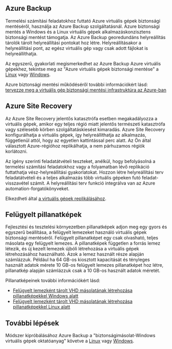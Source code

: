 
## <a name="azure-backup"></a>Azure Backup

Termelési számítási feladatokhoz futtató Azure virtuális gépek biztonsági mentéséről, használja az Azure Backup szolgáltatásnál. Azure biztonsági mentés a Windows és a Linux virtuális gépek alkalmazáskonzisztens biztonsági mentést támogatja. Az Azure Backup georedundáns helyreállítás tárolók tárolt helyreállítási pontokat hoz létre. Helyreállításakor a helyreállítási pont, az egész virtuális gép vagy csak adott fájlokat is helyreállíthatja. 

Az egyszerű, gyakorlati megismerkedhet az Azure Backup Azure virtuális gépekhez, tekintse meg az "Azure virtuális gépek biztonsági mentése" a [Linux](../articles/virtual-machines/linux/tutorial-backup-vms.md) vagy [Windows](../articles/virtual-machines/windows/tutorial-backup-vms.md).

Azure biztonsági mentési működéséről további információkért lásd: [tervezze meg a virtuális gép biztonsági mentési infrastruktúra az Azure-ban](../articles/backup/backup-azure-vms-introduction.md)


## <a name="azure-site-recovery"></a>Azure Site Recovery

Az Azure Site Recovery jelentős katasztrófa esetben megakadályozza a virtuális gépek, amikor egy teljes régió miatt jelentős természeti katasztrófa vagy szélesebb körben szolgáltatáskiesést kimaradás. Azure Site Recovery konfigurálhatja a virtuális gépek, így helyreállíthatja az alkalmazás, függetlenül attól, hogy az egyetlen kattintással perc alatt. Az Ön által választott Azure-régióhoz replikálhatja, a nem párhuzamos régiók korlátozni. 

Az igény szerinti feladatátvételi teszteket, anélkül, hogy befolyásolná a termelési számítási feladatokhoz vagy a folyamatban lévő replikáció futtathatja vész-helyreállítási gyakorlatokat. Hozzon létre helyreállítási terv feladatátvételi és a teljes alkalmazás több virtuális gépeken futó feladat-visszavétel számít. A helyreállítási terv funkció integrálva van az Azure automation-forgatókönyveket.

Elkezdheti által [a virtuális gépek replikálásához](https://aka.ms/a2a-getting-started). 

## <a name="managed-snapshots"></a>Felügyelt pillanatképek 

Fejlesztési és tesztelési környezetben pillanatképek adjon meg egy gyors és egyszerű beállítása, a felügyelt lemezeket használó virtuális gépek biztonsági mentéséről. Felügyelt pillanatképet egy csak olvasható, teljes másolata egy felügyelt lemezes. A pillanatképek független a forrás lemez létezik, és új kezelt lemezek újbóli létrehozása a virtuális gépek létrehozásához használható. Azok a lemez használt része alapján számlázzuk. Például ha 64 GB-os kiosztott kapacitását és tényleges használt adatok mérete 10 GB-os felügyelt lemezes pillanatképet hoz létre, pillanatkép alapján számlázzuk csak a 10 GB-os használt adatok méretét.  

Pillanatképeinek további információkért lásd:

* [Felügyelt lemezként tárolt VHD másolatának létrehozása pillanatképekkel Windows alatt](../articles/virtual-machines/windows/snapshot-copy-managed-disk.md)
* [Felügyelt lemezként tárolt VHD másolatának létrehozása pillanatképekkel Linux alatt](../articles/virtual-machines/linux/snapshot-copy-managed-disk.md)



## <a name="next-steps"></a>További lépések
Módszer kipróbálásához Azure Backup a "biztonságimásolat-Windows virtuális gépek oktatóanyag" követve a [Linux](../articles/virtual-machines/linux/tutorial-backup-vms.md) vagy [Windows](../articles/virtual-machines/windows/tutorial-backup-vms.md).
